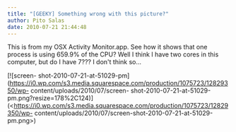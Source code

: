```yaml
---
title: "[GEEKY] Something wrong with this picture?"
author: Pito Salas
date: 2010-07-21 21:44:48
---
```



This is from my OSX Activity Monitor.app. See how it shows that one process is
using 659.9% of the CPU? Well I think I have two cores in this computer, but
do I have 7??? I don't think so…

[![screen-
shot-2010-07-21-at-51029-pm](https://i0.wp.com/s3.media.squarespace.com/production/1075723/12829350/wp-
content/uploads/2010/07/screen-
shot-2010-07-21-at-51029-pm.png?resize=178%2C124)](<https://i0.wp.com/s3.media.squarespace.com/production/1075723/12829350/wp-
content/uploads/2010/07/screen-shot-2010-07-21-at-51029-pm.png>)


